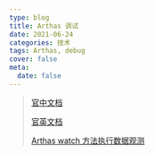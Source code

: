```yaml
---
type: blog
title: Arthas 调试
date: 2021-06-24
categories: 技术
tags: Arthas, debug
cover: false
meta:
  date: false
---
```




<!-- more -->

> [官中文档](https://arthas.aliyun.com/doc/quick-start.html)
>
> [官英文档](https://arthas.aliyun.com/doc/en/quick-start.html)
>
> [Arthas watch 方法执行数据观测](https://www.jianshu.com/p/92ec0051fe16)

